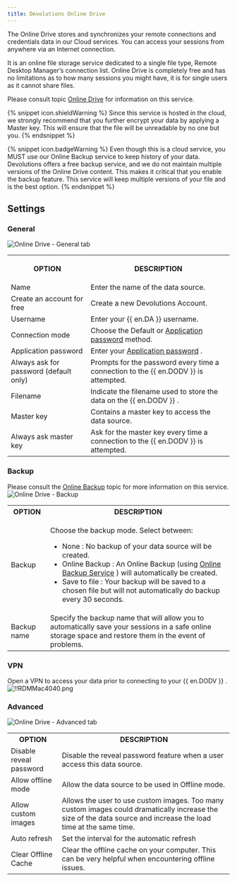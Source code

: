 ```yaml
---
title: Devolutions Online Drive
---
```

The Online Drive stores and synchronizes your remote connections and credentials data in our Cloud services. You can access your sessions from anywhere via an Internet connection.  

It is an online file storage service dedicated to a single file type, Remote Desktop Manager’s connection list. Online Drive is completely free and has no limitations as to how many sessions you might have, it is for single users as it cannot share files.  

Please consult topic [Online Drive](/cloud/rdm-online-services/online-drive/) for information on this service. 

{% snippet icon.shieldWarning %} 
Since this service is hosted in the cloud, we strongly recommend that you further encrypt your data by applying a Master key. This will ensure that the file will be unreadable by no one but you. 
{% endsnippet %}
 
{% snippet icon.badgeWarning %} 
Even though this is a cloud service, you MUST use our Online Backup service to keep history of your data. Devolutions offers a free backup service, and we do not maintain multiple versions of the Online Drive content. This makes it critical that you enable the backup feature. This service will keep multiple versions of your file and is the best option. 
{% endsnippet %}
 
## Settings 

### General 

![Online Drive - General tab](/img/en/rdm/mac/clip10499.png) 

<table>
	<tr>
		<th>

OPTION 
		</th>
		<th>
DESCRIPTION 
		</th>
	</tr>
	<tr>
		<td>
Name 
		</td>
		<td>
Enter the name of the data source. 
		</td>
	</tr>
	<tr>
		<td>
Create an account for free 
		</td>
		<td>
Create a new Devolutions Account. 
		</td>
	</tr>
	<tr>
		<td>
Username 
		</td>
		<td>
Enter your {{ en.DA }} username. 
		</td>
	</tr>
	<tr>
		<td>
Connection mode 
		</td>
		<td>
Choose the Default or [Application password](/kb/remote-desktop-manager/how-to-articles/application-passwords-setup/) method. 
		</td>
	</tr>
	<tr>
		<td>
Application password 
		</td>
		<td>
Enter your [Application password](/kb/remote-desktop-manager/how-to-articles/application-passwords-setup/) . 
		</td>
	</tr>
	<tr>
		<td>
Always ask for password (default only) 
		</td>
		<td>
Prompts for the password every time a connection to the {{ en.DODV }} is attempted. 
		</td>
	</tr>
	<tr>
		<td>
Filename 
		</td>
		<td>
Indicate the filename used to store the data on the {{ en.DODV }} . 
		</td>
	</tr>
	<tr>
		<td>
Master key 
		</td>
		<td>
Contains a master key to access the data source. 
		</td>
	</tr>
	<tr>
		<td>
Always ask master key 
		</td>
		<td>
Ask for the master key every time a connection to the {{ en.DODV }} is attempted. 
		</td>
	</tr>
</table>

### Backup 

Please consult the [Online Backup](/cloud/rdm-online-services/online-backup/) topic for more information on this service.  
![Online Drive - Backup](/img/en/rdm/mac/clip10500.png) 

<table>
	<tr>
		<th>
OPTION 
		</th>
		<th>
DESCRIPTION 
		</th>
	</tr>
	<tr>
		<td>
Backup 
		</td>
		<td>

Choose the backup mode. Select between:  

* None : No backup of your data source will be created. 
* Online Backup : An Online Backup (using [Online Backup Service](/rdm/mac/commands/file/backup/) ) will automatically be created. 
* Save to file : Your backup will be saved to a chosen file but will not automatically do backup every 30 seconds. 
		</td>
	</tr>
	<tr>
		<td>
Backup name 
		</td>
		<td>
Specify the backup name that will allow you to automatically save your sessions in a safe online storage space and restore them in the event of problems. 
		</td>
	</tr>
</table>

### VPN 

Open a VPN to access your data prior to connecting to your {{ en.DODV }} .  
![!!RDMMac4040.png](/img/en/rdm/mac/RdmMac4040.png) 

### Advanced 

![Online Drive - Advanced tab](/img/en/rdm/mac/clip10501.png) 

<table>
	<tr>
		<th>
OPTION 
		</th>
		<th>
DESCRIPTION 
		</th>
	</tr>
	<tr>
		<td>
Disable reveal password 
		</td>
		<td>
Disable the reveal password feature when a user access this data source. 
		</td>
	</tr>
	<tr>
		<td>
Allow offline mode 
		</td>
		<td>
Allow the data source to be used in Offline mode. 
		</td>
	</tr>
	<tr>
		<td>
Allow custom images 
		</td>
		<td>
Allows the user to use custom images. Too many custom images could dramatically increase the size of the data source and increase the load time at the same time. 
		</td>
	</tr>
	<tr>
		<td>
Auto refresh 
		</td>
		<td>
Set the interval for the automatic refresh 
		</td>
	</tr>
	<tr>
		<td>
Clear Offline Cache 
		</td>
		<td>
Clear the offline cache on your computer. This can be very helpful when encountering offline issues. 
		</td>
	</tr>
</table>


